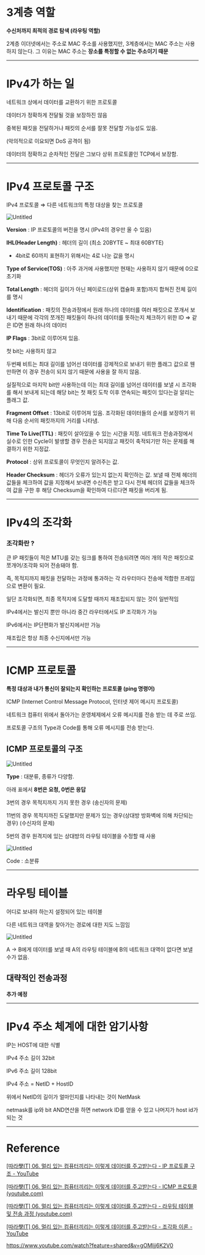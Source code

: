 # 3계층 역할

**수신처까지 최적의 경로 탐색 (라우팅 역할)**

2계층 이더넷에서는 주소로 MAC 주소를 사용했지만, 3계층에서는 MAC 주소는 사용하지 않는다. 그 이유는 MAC 주소는 **장소를 특정할 수 없는 주소이기 때문**

---

# IPv4가 하는 일

네트워크 상에서 데이터를 교환하기 위한 프로토콜

데이터가 정확하게 전달될 것을 보장하진 않음

중복된 패킷을 전달하거나 패킷의 순서를 잘못 전달할 가능성도 있음.

(악의적으로 이요되면 DoS 공격이 됨)

데이터의 정확하고 순차적인 전달은 그보다 상위 프로토콜인 TCP에서 보장함.

---

# IPv4 프로토콜 구조

IPv4 프로토콜 ⇒ 다른 네트워크의 특정 대상을 찾는 프로토콜

![Untitled](png1.png)

**Version** : IP 프로토콜의 버전을 명시 (IPv4의 경우만 올 수 있음)

**IHL(Header Length)** : 헤더의 길이 (최소 20BYTE ~ 최대 60BYTE)

- 4bit로 60까지 표현하기 위해서는 4로 나눈 값을 명시

**Type of Service(TOS)** : 아주 과거에 사용했지만 현재는 사용하지 않기 때문에 0으로 초기화

**Total Length** : 헤더의 길이가 아닌 페이로드(상위 캡슐화 포함)까지 합쳐진 전체 길이를 명시

**Identification** : 패킷의 전송과정에서 원래 하나의 데이터를 여러 패킷으로 쪼개서 보내기 때문에 각각의 쪼개진 패킷들이 하나의 데이터를 뜻하는지 체크하기 위한 ID ⇒ 같은 ID면 원래 하나의 데이터

**IP Flags** : 3bit로 이루어져 있음.

첫 bit는 사용하지 않고

두번째 비트는 최대 길이를 넘어선 데이터를 강제적으로 보내기 위한 플래그 값으로 웬만하면 이 경우 전송이 되지 않기 때문에 사용을 잘 하지 않음.

실질적으로 마지막 bit만 사용하는데 이는 최대 길이를 넘어선 데이터를 보낼 시 조각화를 해서 보내게 되는데 해당 bit는 첫 패킷 도착 이후 연속되는 패킷이 있다는걸 알리는 플래그 값.

**Fragment Offset** : 13bit로 이루어져 있음. 조각화된 데이터들의 순서를 보장하기 위해 다음 순서의 패킷까지의 거리를 나타냄.

**Time To Live(TTL)** : 패킷이 살아있을 수 있는 시간을 지정. 네트워크 전송과정에서 실수로 인한 Cycle이 발생할 경우 전송은 되지않고 패킷이 축적되기만 하는 문제를 해결하기 위한 지정값.

**Protocol** : 상위 프로토콜이 무엇인지 알려주는 값.

**Header Checksum** : 헤더가 오류가 있는지 없는지 확인하는 값. 보낼 때 전체 헤더의 값들을 체크하여 값을 지정해서 보내면 수신측은 받고 다시 전체 헤더의 값들을 체크하여 값을 구한 후 해당 Checksum을 확인하여 다르다면 패킷을 버리게 됨.

---

# IPv4의 조각화

### 조각화란 ?

큰 IP 패킷들이 적은 MTU를 갖는 링크를 통하여 전송되려면 여러 개의 작은 패킷으로 쪼개어/조각화 되어 전송돼야 함.

즉, 목적지까지 패킷을 전달하는 과정에 통과하는 각 라우터마다 전송에 적합한 프레임으로 변환이 필요.

일단 조각화되면, 최종 목적지에 도달할 때까지 재조립되지 않는 것이 일반적임

IPv4에서는 발신지 뿐만 아니라 중간 라우터에서도 IP 조각화가 가능

IPv6에서는 IP단편화가 발신지에서만 가능

재조립은 항상 최종 수신지에서만 가능

---

# ICMP 프로토콜

**특정 대상과 내가 통신이 잘되는지 확인하는 프로토콜 (ping 명령어)**

ICMP (Internet Control Message Protocol, 인터넷 제어 메시지 프로토콜)

네트워크 컴퓨터 위에서 돌아가는 운영체제에서 오류 메시지를 전송 받는 데 주로 쓰임.

프로토콜 구조의 Type과 Code를 통해 오류 메시지를 전송 받는다.

## ICMP 프로토콜의 구조

![Untitled](png2.png)

**Type** : 대분류, 종류가 다양함.

아래 표에서 **8번은 요청, 0번은 응답**

3번의 경우 목적지까지 가지 못한 경우 (송신자의 문제)

11번의 경우 목적지까진 도달했지만 문제가 있는 경우(상대방 방화벽에 의해 차단되는 경우) (수신자의 문제)

5번의 경우 원격지에 있는 상대방의 라우팅 테이블을 수정할 때 사용

![Untitled](png3.png)

Code : 소분류

---

# 라우팅 테이블

어디로 보내야 하는지 설정되어 있는 테이블

다른 네트워크 대역을 찾아가는 경로에 대한 지도 느낌임

![Untitled](png4.png)

A → B에게 데이터를 보낼 때 A의 라우팅 테이블에 B의 네트워크 대역이 없다면 보낼 수가 없음.

## 대략적인 전송과정

**추가 예정**

---

# IPv4 주소 체계에 대한 암기사항

IP는 HOST에 대한 식별

IPv4 주소 길이 32bit

IPv6 주소 길이 128bit

IPv4 주소 = NetID + HostID

위에서 NetID의 길이가 얼마인지를 나타내는 것이 NetMask

netmask를 ip와 bit AND연산을 하면 network ID를 얻을 수 있고 나머지가 host id가 되는 것

---

# Reference

[[따라學IT] 06. 멀리 있는 컴퓨터끼리는 이렇게 데이터를 주고받는다 - IP 프로토콜 구조 - YouTube](https://www.youtube.com/watch?v=_i8O_o2ozlE)

[[따라學IT] 06. 멀리 있는 컴퓨터끼리는 이렇게 데이터를 주고받는다 - ICMP 프로토콜 (youtube.com)](https://www.youtube.com/watch?v=JaBCIUsFE74)

[[따라學IT] 06. 멀리 있는 컴퓨터끼리는 이렇게 데이터를 주고받는다 - 라우팅 테이블 및 전송 과정 (youtube.com)](https://www.youtube.com/watch?feature=shared&v=CjnKNIyREHA)

[[따라學IT] 06. 멀리 있는 컴퓨터끼리는 이렇게 데이터를 주고받는다 - 조각화 이론 - YouTube](https://www.youtube.com/watch?v=_AONcID7Sc8)

https://www.youtube.com/watch?feature=shared&v=gOMljj6K2V0
